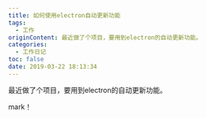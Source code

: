 ```yaml
---
title: 如何使用electron自动更新功能
tags:
  - 工作
originContent: 最近做了个项目，要用到electron的自动更新功能。
categories:
  - 工作日记
toc: false
date: 2019-03-22 18:13:34
---
```


最近做了个项目，要用到electron的自动更新功能。

mark！